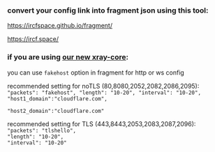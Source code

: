 ### convert your config link into fragment json using this tool:<p>
https://ircfspace.github.io/fragment/<p>
https://ircf.space/<p><p><p>



### if you are using [our new xray-core](https://github.com/GFW-knocker/Xray-core/releases/latest/):<p>
you can use <code>fakehost</code> option in fragment for http or ws config<p>
recommended setting for noTLS (80,8080,2052,2082,2086,2095):
<code>
"packets": "fakehost",
"length": "10-20",
"interval": "10-20",
"host1_domain":"cloudflare.com",  
"host2_domain":"cloudflare.com"
</code>
<p></p>
recommended setting for TLS (443,8443,2053,2083,2087,2096):
<code>
"packets": "tlshello",
"length": "10-20",
"interval": "10-20"
</code>
